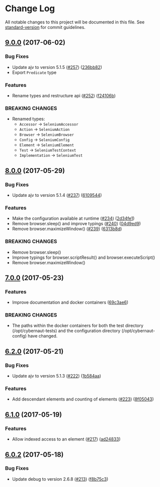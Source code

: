 # Change Log

All notable changes to this project will be documented in this file. See [standard-version](https://github.com/conventional-changelog/standard-version) for commit guidelines.

## [9.0.0](https://github.com/clebert/cybernaut/compare/v8.0.0...v9.0.0) (2017-06-02)

### Bug Fixes

* Update ajv to version 5.1.5 ([#257](https://github.com/clebert/cybernaut/issues/257)) ([236bb82](https://github.com/clebert/cybernaut/commit/236bb82))
* Export `Predicate` type

### Features

* Rename types and restructure api ([#252](https://github.com/clebert/cybernaut/issues/252)) ([f24106b](https://github.com/clebert/cybernaut/commit/f24106b))

### BREAKING CHANGES

* Renamed types:
  * `Accessor` -> `SeleniumAccessor`
  * `Action` -> `SeleniumAction`
  * `Browser` -> `SeleniumBrowser`
  * `Config` -> `SeleniumConfig`
  * `Element` -> `SeleniumElement`
  * `Test` -> `SeleniumTestContext`
  * `Implementation` -> `SeleniumTest`

## [8.0.0](https://github.com/clebert/cybernaut/compare/v7.0.0...v8.0.0) (2017-05-29)

### Bug Fixes

* Update ajv to version 5.1.4 ([#237](https://github.com/clebert/cybernaut/issues/237)) ([6109544](https://github.com/clebert/cybernaut/commit/6109544))

### Features

* Make the configuration available at runtime ([#234](https://github.com/clebert/cybernaut/issues/234)) ([2d34fe1](https://github.com/clebert/cybernaut/commit/2d34fe1))
* Remove browser.sleep() and improve typings ([#240](https://github.com/clebert/cybernaut/issues/240)) ([04d9ed9](https://github.com/clebert/cybernaut/commit/04d9ed9))
* Remove browser.maximizeWindow() ([#239](https://github.com/clebert/cybernaut/issues/239)) ([6313b8d](https://github.com/clebert/cybernaut/commit/6313b8d))

### BREAKING CHANGES

* Remove browser.sleep()
* Improve typings for browser.scriptResult() and browser.executeScript()
* Remove browser.maximizeWindow()

## [7.0.0](https://github.com/clebert/cybernaut/compare/v6.2.0...v7.0.0) (2017-05-23)

### Features

* Improve documentation and docker containers ([69c3ae6](https://github.com/clebert/cybernaut/commit/69c3ae6))

### BREAKING CHANGES

* The paths within the docker containers for both the test directory (/opt/cybernaut-tests) and the configuration directory (/opt/cybernaut-config) have changed.

## [6.2.0](https://github.com/clebert/cybernaut/compare/v6.1.0...v6.2.0) (2017-05-21)

### Bug Fixes

* Update ajv to version 5.1.3 ([#222](https://github.com/clebert/cybernaut/issues/222)) ([1b584aa](https://github.com/clebert/cybernaut/commit/1b584aa))

### Features

* Add descendant elements and counting of elements ([#223](https://github.com/clebert/cybernaut/issues/223)) ([8f05043](https://github.com/clebert/cybernaut/commit/8f05043))

## [6.1.0](https://github.com/clebert/cybernaut/compare/v6.0.2...v6.1.0) (2017-05-19)

### Features

* Allow indexed access to an element ([#217](https://github.com/clebert/cybernaut/issues/217)) ([ad24833](https://github.com/clebert/cybernaut/commit/ad24833))

## [6.0.2](https://github.com/clebert/cybernaut/compare/v6.0.1...v6.0.2) (2017-05-18)

### Bug Fixes

* Update debug to version 2.6.8 ([#213](https://github.com/clebert/cybernaut/issues/213)) ([f8b75c3](https://github.com/clebert/cybernaut/commit/f8b75c3))
